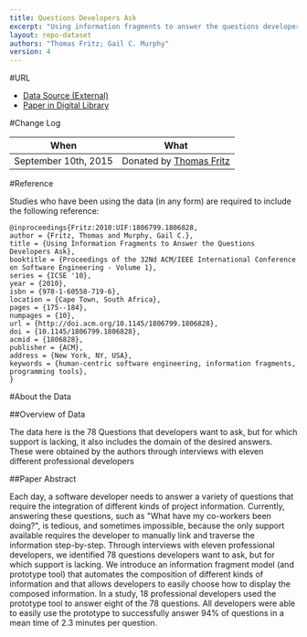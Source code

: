 ```yaml
---
title: Questions Developers Ask
excerpt: "Using information fragments to answer the questions developers ask"
layout: repo-dataset
authors: "Thomas Fritz; Gail C. Murphy"
version: 4
---
```


#URL

* [Data Source (External)](http://www.cs.ubc.ca/labs/spl/allQuestions.pdf)
* [Paper in Digital Library](http://dl.acm.org/citation.cfm?id=1806828)

#Change Log

When | What
---- | ----
 September 10th, 2015| Donated by [Thomas Fritz](mailto:fritzatifi.uzh.ch)

#Reference

Studies who have been using the data (in any form) are required to include the following reference:

```
@inproceedings{Fritz:2010:UIF:1806799.1806828,
author = {Fritz, Thomas and Murphy, Gail C.},
title = {Using Information Fragments to Answer the Questions Developers Ask},
booktitle = {Proceedings of the 32Nd ACM/IEEE International Conference on Software Engineering - Volume 1},
series = {ICSE '10},
year = {2010},
isbn = {978-1-60558-719-6},
location = {Cape Town, South Africa},
pages = {175--184},
numpages = {10},
url = {http://doi.acm.org/10.1145/1806799.1806828},
doi = {10.1145/1806799.1806828},
acmid = {1806828},
publisher = {ACM},
address = {New York, NY, USA},
keywords = {human-centric software engineering, information fragments, programming tools},
}
```

#About the Data

##Overview of Data

The data here is the 78 Questions that developers want to ask, but for which support is lacking, it also includes the domain of the desired answers. These were obtained by the authors through interviews with eleven different professional developers

##Paper Abstract

Each day, a software developer needs to answer a variety of questions that require the integration of different kinds of project information. Currently, answering these questions, such as "What have my co-workers been doing?", is tedious, and sometimes impossible, because the only support available requires the developer to manually link and traverse the information step-by-step. Through interviews with eleven professional developers, we identified 78 questions developers want to ask, but for which support is lacking. We introduce an information fragment model (and prototype tool) that automates the composition of different kinds of information and that allows developers to easily choose how to display the composed information. In a study, 18 professional developers used the prototype tool to answer eight of the 78 questions. All developers were able to easily use the prototype to successfully answer 94% of questions in a mean time of 2.3 minutes per question.

